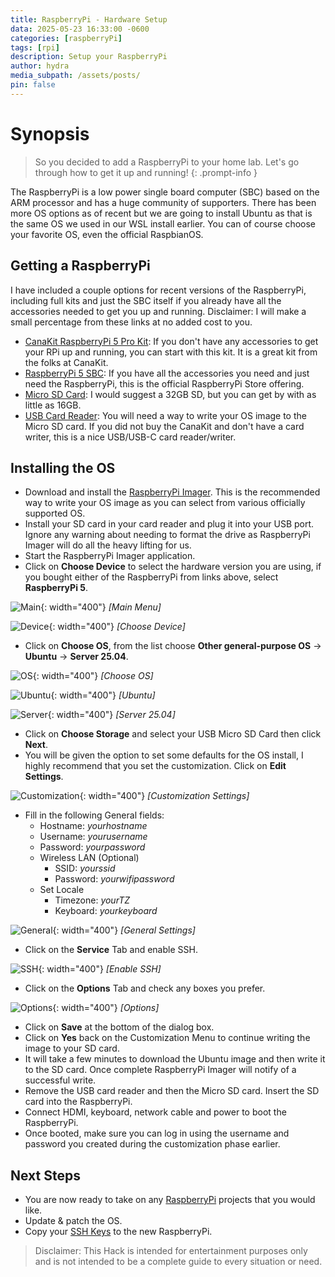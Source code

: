```yaml
---
title: RaspberryPi - Hardware Setup
data: 2025-05-23 16:33:00 -0600
categories: [raspberryPi]
tags: [rpi]
description: Setup your RaspberryPi
author: hydra
media_subpath: /assets/posts/
pin: false
---
```

# Synopsis
>So you decided to add a RaspberryPi to your home lab. Let's go through how to get it up and running!
{: .prompt-info }

The RaspberryPi is a low power single board computer (SBC) based on the ARM processor and has a huge community of supporters. There has been more OS options as of recent but we are going to install Ubuntu as that is the same OS we used in our WSL install earlier. You can of course choose your favorite OS, even the official RaspbianOS.

## Getting a RaspberryPi
I have included a couple options for recent versions of the RaspberryPi, including full kits and just the SBC itself if you already have all the accessories needed to get you up and running. Disclaimer: I will make a small percentage from these links at no added cost to you.
- [CanaKit RaspberryPi 5 Pro Kit](https://amzn.to/4dvqljT): If you don't have any accessories to get your RPi up and running, you can start with this kit. It is a great kit from the folks at CanaKit.
- [RaspberryPi 5 SBC](https://amzn.to/4jlfuu6): If you have all the accessories you need and just need the RaspberryPi, this is the official RaspberryPi Store offering.
- [Micro SD Card](https://amzn.to/43yHGUt): I would suggest a 32GB SD, but you can get by with as little as 16GB.
- [USB Card Reader](https://amzn.to/4jl4wF3): You will need a way to write your OS image to the Micro SD card. If you did not buy the CanaKit and don't have a card writer, this is a nice USB/USB-C card reader/writer.

## Installing the OS
- Download and install the [RaspberryPi Imager](https://downloads.raspberrypi.org/imager/imager_latest.exe). This is the recommended way to write your OS image as you can select from various officially supported OS.
- Install your SD card in your card reader and plug it into your USB port. Ignore any warning about needing to format the drive as RaspberryPi Imager will do all the heavy lifting for us.
- Start the RaspberryPi Imager application.
- Click on **Choose Device** to select the hardware version you are using, if you bought either of the RaspberryPi from links above, select **RaspberryPi 5**.

![Main](/2025-05-23/main.png){: width="400"}
_[Main Menu]_

![Device](/2025-05-23/device.png){: width="400"}
_[Choose Device]_


- Click on **Choose OS**, from the list choose **Other general-purpose OS** -> **Ubuntu** -> **Server 25.04**.

![OS](/2025-05-23/os.png){: width="400"}
_[Choose OS]_

![Ubuntu](/2025-05-23/ubuntu.png){: width="400"}
_[Ubuntu]_

![Server](/2025-05-23/server.png){: width="400"}
_[Server 25.04]_

- Click on **Choose Storage** and select your USB Micro SD Card then click **Next**.
- You will be given the option to set some defaults for the OS install, I highly recommend that you set the customization. Click on **Edit Settings**.

![Customization](/2025-05-23/customize.png){: width="400"}
_[Customization Settings]_

- Fill in the following General fields:
  - Hostname: *yourhostname*
  - Username: *yourusername*
  - Password: *yourpassword*
  - Wireless LAN (Optional)
    - SSID: *yourssid*
    - Password: *yourwifipassword*
  - Set Locale
    - Timezone: *yourTZ*
    - Keyboard: *yourkeyboard*

![General](/2025-05-23/server.png){: width="400"}
_[General Settings]_

- Click on the **Service** Tab and enable SSH.

![SSH](/2025-05-23/services.png){: width="400"}
_[Enable SSH]_

- Click on the **Options** Tab and check any boxes you prefer.

![Options](/2025-05-23/options.png){: width="400"}
_[Options]_

- Click on **Save** at the bottom of the dialog box.
- Click on **Yes** back on the Customization Menu to continue writing the image to your SD card.
- It will take a few minutes to download the Ubuntu image and then write it to the SD card. Once complete RaspberryPi Imager will notify of a successful write.
- Remove the USB card reader and then the Micro SD card. Insert the SD card into the RaspberryPi.
- Connect HDMI, keyboard, network cable and power to boot the RaspberryPi.
- Once booted, make sure you can log in using the username and password you created during the customization phase earlier.

## Next Steps
- You are now ready to take on any [RaspberryPi](https://hydrahacksdocs.github.io/tags/rpi/) projects that you would like.
- Update & patch the OS.
- Copy your [SSH Keys](https://hydrahacksdocs.github.io/posts/Ssh/) to the new RaspberryPi.


>Disclaimer: This Hack is intended for entertainment purposes only and is not intended to be a complete guide to every situation or need.